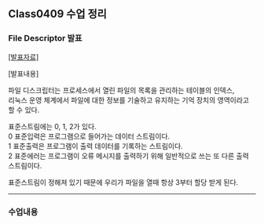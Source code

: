## Class0409 수업 정리

### File Descriptor 발표
<a href="https://dpwls03.github.io/Systempro/0409/File descriptor.pdf">[발표자료]</a>

[발표내용]

파일 디스크립터는 프로세스에서 열린 파일의 목록을 관리하는 테이블의 인덱스,<br>
리눅스 운영 체계에서 파일에 대한 정보를 기술하고 유지하는 기억 장치의 영역이라고 할 수 있다.

표준스트림에는 0, 1, 2가 있다.<br>
0 표준입력은 프로그램으로 들어가는 데이터 스트림이다.<br>
1 표준출력은 프로그램이 출력 데이터를 기록하는 스트림이다.<br>
2 표준에러는 프로그램이 오류 메시지를 출력하기 위해 일반적으로 쓰는 또 다른 출력 스트림이다.<br>

표준스트림이 정해져 있기 때문에 우리가 파일을 열때 항상 3부터 할당 받게 된다.
<hr>

### 수업내용

